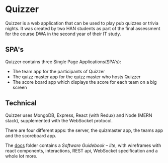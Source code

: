 # Quizzer
Quizzer is a web application that can be used to play pub quizzes or trivia nights. It was created by two HAN students as part of the final assessment for the course DWA in the second year of their IT study.

## SPA's
Quizzer contains three Single Page Applications(SPA's):
 - The team app for the participants of Quizzer
 - The quizz master app for the quizz master who hosts Quizzer
 - The score board app which displays the score for each team on a big screen

## Technical
Quizzer uses MongoDB, Express, React (with Redux) and Node (MERN stack), supplemented with the WebSocket protocol.

There are four different apps: the server, the quizmaster app, the teams app and the scoreboard app.

The [docs](/docs) folder contains a *Software Guidebook – lite*, with wireframes with react components, interactions, REST api, WebSocket specification and a whole lot more.